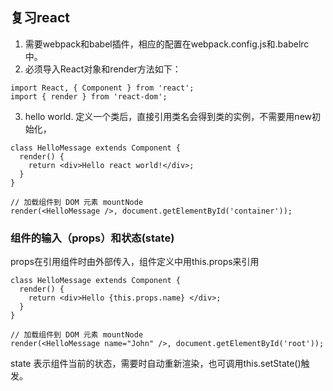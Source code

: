 ## 复习react

1. 需要webpack和babel插件，相应的配置在webpack.config.js和.babelrc中。
2. 必须导入React对象和render方法如下：
```
import React, { Component } from 'react';
import { render } from 'react-dom';
```

3. hello world. 定义一个类后，直接引用类名会得到类的实例，不需要用new初始化，
```
class HelloMessage extends Component {
  render() {
    return <div>Hello react world!</div>;
  }
}

// 加载组件到 DOM 元素 mountNode
render(<HelloMessage />, document.getElementById('container'));
```

### 组件的输入（props）和状态(state)

props在引用组件时由外部传入，组件定义中用this.props来引用
```
class HelloMessage extends Component {
  render() {
    return <div>Hello {this.props.name} </div>;
  }
}

// 加载组件到 DOM 元素 mountNode
render(<HelloMessage name="John" />, document.getElementById('root'));
```

state 表示组件当前的状态，需要时自动重新渲染，也可调用this.setState()触发。
